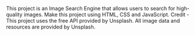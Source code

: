 This project is an Image Search Engine that allows users to search for high-quality images. Make this project using HTML, CSS and JavaScript.
Credit - This project uses the free API provided by Unsplash. All image data and resources are provided by Unsplash.
